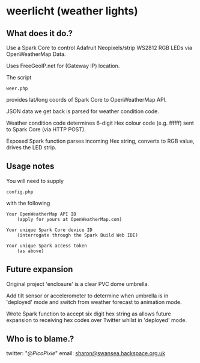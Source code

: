 weerlicht (weather lights)
==========================



What does it do.?
-----------------

Use a Spark Core to control Adafruit Neopixels/strip WS2812 RGB LEDs via OpenWeatherMap Data.

Uses FreeGeoIP.net for (Gateway IP) location.

The script 

	weer.php 

provides lat/long coords of Spark Core to OpenWeatherMap API.

JSON data we get back is parsed for weather condition code.

Weather condition code determines 6-digit Hex colour code (e.g. ffffff) sent to Spark Core (via HTTP POST).

Exposed Spark function parses incoming Hex string, converts to RGB value, drives the LED strip.



Usage notes
-----------

You will need to supply 

	config.php 

with the following

	Your OpenWeatherMap API ID 
		(apply for yours at OpenWeatherMap.com)
	
	Your unique Spark Core device ID 
		(interrogate through the Spark Build Web IDE)

	Your unique Spark access token 
		(as above)



Future expansion
----------------

Original project 'enclosure' is a clear PVC dome umbrella.

Add tilt sensor or accelerometer to determine when umbrella is in 'deployed' mode and switch from weather forecast to animation mode.

Wrote Spark function to accept six digit hex string as allows future expansion to receiving hex codes over Twitter whilst in 'deployed' mode.



Who is to blame.?
-----------------

twitter: "@_PicoPixie_"
email: sharon@swansea.hackspace.org.uk
